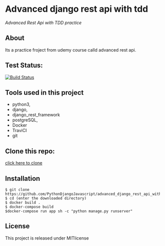 # Advanced django rest api with tdd

_Advanced Rest Api with TDD practice_

## About

Its a practice froject from udemy course calld advanced rest api.


## Test Status:

[![Build Status](https://travis-ci.com/PythonDjangoJavascript/advanced_django_rest_api_with_tdd.svg?branch=main)](https://travis-ci.com/PythonDjangoJavascript/advanced_django_rest_api_with_tdd)

## Tools used in this project

* python3,
* django,
* django_rest_framework
* postgreSQL,
* Docker
* TraviCI
* git

## Clone this repo:

[click here to clone](https://github.com/PythonDjangoJavascript/advanced_django_rest_api_with_tdd.git)

## Installation

```
$ git clone https://github.com/PythonDjangoJavascript/advanced_django_rest_api_with_tdd.git
$ cd (enter the downloaded directory)
$ docker build .
$ docker-compose build
$docker-compose run app sh -c "python manage.py runserver"
```

## License

This project is released under MITlicense


